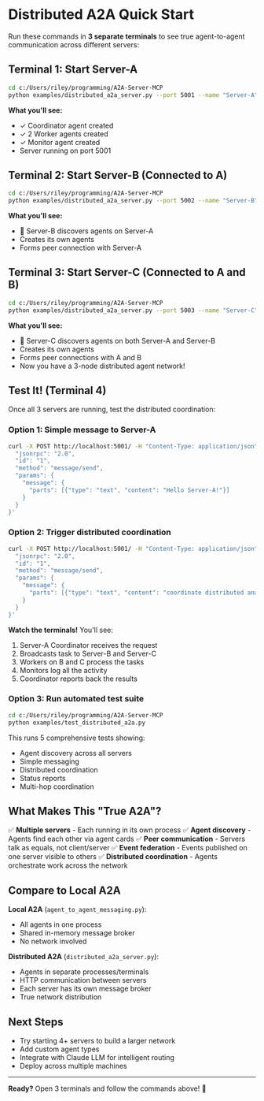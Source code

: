 # Distributed A2A Quick Start

Run these commands in **3 separate terminals** to see true agent-to-agent communication across different servers:

## Terminal 1: Start Server-A
```bash
cd c:/Users/riley/programming/A2A-Server-MCP
python examples/distributed_a2a_server.py --port 5001 --name "Server-A"
```

**What you'll see:**
- ✓ Coordinator agent created
- ✓ 2 Worker agents created
- ✓ Monitor agent created
- Server running on port 5001

## Terminal 2: Start Server-B (Connected to A)
```bash
cd c:/Users/riley/programming/A2A-Server-MCP
python examples/distributed_a2a_server.py --port 5002 --name "Server-B" --connect http://localhost:5001
```

**What you'll see:**
- 🔗 Server-B discovers agents on Server-A
- Creates its own agents
- Forms peer connection with Server-A

## Terminal 3: Start Server-C (Connected to A and B)
```bash
cd c:/Users/riley/programming/A2A-Server-MCP
python examples/distributed_a2a_server.py --port 5003 --name "Server-C" --connect http://localhost:5001,http://localhost:5002
```

**What you'll see:**
- 🔗 Server-C discovers agents on both Server-A and Server-B
- Creates its own agents
- Forms peer connections with A and B
- Now you have a 3-node distributed agent network!

## Test It! (Terminal 4)

Once all 3 servers are running, test the distributed coordination:

### Option 1: Simple message to Server-A
```bash
curl -X POST http://localhost:5001/ -H "Content-Type: application/json" -d '{
  "jsonrpc": "2.0",
  "id": "1",
  "method": "message/send",
  "params": {
    "message": {
      "parts": [{"type": "text", "content": "Hello Server-A!"}]
    }
  }
}'
```

### Option 2: Trigger distributed coordination
```bash
curl -X POST http://localhost:5001/ -H "Content-Type: application/json" -d '{
  "jsonrpc": "2.0",
  "id": "1",
  "method": "message/send",
  "params": {
    "message": {
      "parts": [{"type": "text", "content": "coordinate distributed analytics pipeline"}]
    }
  }
}'
```

**Watch the terminals!** You'll see:
1. Server-A Coordinator receives the request
2. Broadcasts task to Server-B and Server-C
3. Workers on B and C process the tasks
4. Monitors log all the activity
5. Coordinator reports back the results

### Option 3: Run automated test suite
```bash
cd c:/Users/riley/programming/A2A-Server-MCP
python examples/test_distributed_a2a.py
```

This runs 5 comprehensive tests showing:
- Agent discovery across all servers
- Simple messaging
- Distributed coordination
- Status reports
- Multi-hop coordination

## What Makes This "True A2A"?

✅ **Multiple servers** - Each running in its own process
✅ **Agent discovery** - Agents find each other via agent cards
✅ **Peer communication** - Servers talk as equals, not client/server
✅ **Event federation** - Events published on one server visible to others
✅ **Distributed coordination** - Agents orchestrate work across the network

## Compare to Local A2A

**Local A2A** (`agent_to_agent_messaging.py`):
- All agents in one process
- Shared in-memory message broker
- No network involved

**Distributed A2A** (`distributed_a2a_server.py`):
- Agents in separate processes/terminals
- HTTP communication between servers
- Each server has its own message broker
- True network distribution

## Next Steps

- Try starting 4+ servers to build a larger network
- Add custom agent types
- Integrate with Claude LLM for intelligent routing
- Deploy across multiple machines

---

**Ready?** Open 3 terminals and follow the commands above! 🚀
